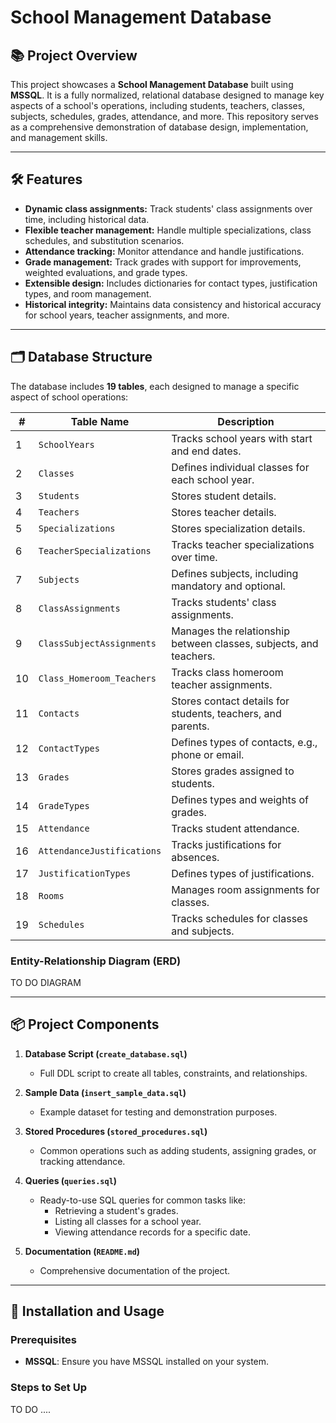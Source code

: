 # School Management Database

## 📚 Project Overview

This project showcases a **School Management Database** built using **MSSQL**. It is a fully normalized, relational database designed to manage key aspects of a school's operations, including students, teachers, classes, subjects, schedules, grades, attendance, and more. This repository serves as a comprehensive demonstration of database design, implementation, and management skills.

---

## 🛠️ Features

- **Dynamic class assignments:** Track students' class assignments over time, including historical data.
- **Flexible teacher management:** Handle multiple specializations, class schedules, and substitution scenarios.
- **Attendance tracking:** Monitor attendance and handle justifications.
- **Grade management:** Track grades with support for improvements, weighted evaluations, and grade types.
- **Extensible design:** Includes dictionaries for contact types, justification types, and room management.
- **Historical integrity:** Maintains data consistency and historical accuracy for school years, teacher assignments, and more.

---

## 🗂️ Database Structure

The database includes **19 tables**, each designed to manage a specific aspect of school operations:

| #   | Table Name                  | Description                                           |
|-----|-----------------------------|-------------------------------------------------------|
| 1   | `SchoolYears`              | Tracks school years with start and end dates.         |
| 2   | `Classes`                  | Defines individual classes for each school year.      |
| 3   | `Students`                 | Stores student details.                              |
| 4   | `Teachers`                 | Stores teacher details.                              |
| 5   | `Specializations`          | Stores specialization details.                       |
| 6   | `TeacherSpecializations`   | Tracks teacher specializations over time.            |
| 7   | `Subjects`                 | Defines subjects, including mandatory and optional.  |
| 8   | `ClassAssignments`         | Tracks students' class assignments.                  |
| 9   | `ClassSubjectAssignments`  | Manages the relationship between classes, subjects, and teachers. |
| 10  | `Class_Homeroom_Teachers`  | Tracks class homeroom teacher assignments.           |
| 11  | `Contacts`                 | Stores contact details for students, teachers, and parents. |
| 12  | `ContactTypes`             | Defines types of contacts, e.g., phone or email.     |
| 13  | `Grades`                   | Stores grades assigned to students.                  |
| 14  | `GradeTypes`               | Defines types and weights of grades.                 |
| 15  | `Attendance`               | Tracks student attendance.                           |
| 16  | `AttendanceJustifications` | Tracks justifications for absences.                  |
| 17  | `JustificationTypes`       | Defines types of justifications.                     |
| 18  | `Rooms`                    | Manages room assignments for classes.                |
| 19  | `Schedules`                | Tracks schedules for classes and subjects.           |

### Entity-Relationship Diagram (ERD)
TO DO DIAGRAM

---

## 📦 Project Components

1. **Database Script (`create_database.sql`)**
   - Full DDL script to create all tables, constraints, and relationships.

2. **Sample Data (`insert_sample_data.sql`)**
   - Example dataset for testing and demonstration purposes.

3. **Stored Procedures (`stored_procedures.sql`)**
   - Common operations such as adding students, assigning grades, or tracking attendance.

4. **Queries (`queries.sql`)**
   - Ready-to-use SQL queries for common tasks like:
     - Retrieving a student's grades.
     - Listing all classes for a school year.
     - Viewing attendance records for a specific date.

5. **Documentation (`README.md`)**
   - Comprehensive documentation of the project.

---

## 📝 Installation and Usage

### Prerequisites
- **MSSQL**: Ensure you have MSSQL installed on your system.

### Steps to Set Up

TO DO ....